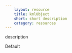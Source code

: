 ```yaml
---
    layout: resource
    title: kmlObject
    short: short description
    category: resources
---
```


description

Default

